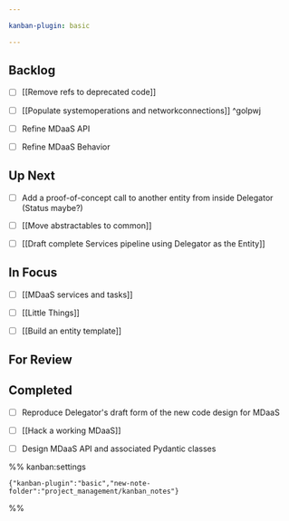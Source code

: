 ```yaml
---

kanban-plugin: basic

---
```


## Backlog

- [ ] [[Remove refs to deprecated code]]
- [ ] [[Populate systemoperations and networkconnections]] ^golpwj
- [ ] Refine MDaaS API
- [ ] Refine MDaaS Behavior


## Up Next

- [ ] Add a proof-of-concept call to another entity from inside Delegator (Status maybe?)
- [ ] [[Move abstractables to common]]
- [ ] [[Draft complete Services pipeline using Delegator as the Entity]]


## In Focus

- [ ] [[MDaaS services and tasks]]
- [ ] [[Little Things]]
- [ ] [[Build an entity template]]


## For Review



## Completed

- [ ] Reproduce Delegator's draft form of the new code design for MDaaS
- [ ] [[Hack a working MDaaS]]
- [ ] Design MDaaS API and associated Pydantic classes




%% kanban:settings
```
{"kanban-plugin":"basic","new-note-folder":"project_management/kanban_notes"}
```
%%